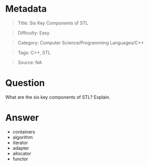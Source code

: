# Metadata
> Title: Six Key Components of STL

> Difficulty: Easy

> Category: Computer Science/Programming Languages/C++

> Tags: C++, STL

> Source: NA

# Question
What are the six key components of STL? Explain.

# Answer
- containers
- algorithm
- iterator
- adapter
- allocator
- functor 
